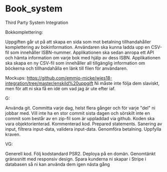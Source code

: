 # Book_system
Third Party System Integration

Bokkomplettering:

Uppgiften går ut på att skapa en sida som mot betalning tillhandahåller komplettering av bokinformation. Användaren ska kunna ladda upp en CSV-fil som innehåller ISBN-nummer. Applikationen ska sedan anropa ett API och hämta information om varje bok med hjälp av dess ISBN. Applikationen ska skapa en ny CSV-fil som innehåller all tillgänglig information om böckerna och tillhandahålla en länk till filen för användaren.

Mockups: https://github.com/emmio-micke/wies18-integration/tree/master/enskild%20uppgift
Ni måste inte följa dem slaviskt, men för att ni ska få en idé om vad jag är ute efter iaf.

G:

Använda git. Committa varje dag, helst flera gånger och för varje "del" ni jobbar med. Vill inte ha en stor commit sista dagen och sörskilt inte en commit som består av en zip-fil som är uppladdad via github.
Koden ska vara objektorienterad.
Kommenterad kod.
Prepared statements.
Sanering av input, filtrera input-data, validera input-data.
Genomföra betalning.
Uppfylla kraven.

VG:

Generell kod.
Följ kodstandard PSR2.
Deploya på en domän.
Genomtänkt gränssnitt med responsiv design.
Spara kunderna ni skapar i Stripe i databasen så ni kan använda dem igen nästa gång
